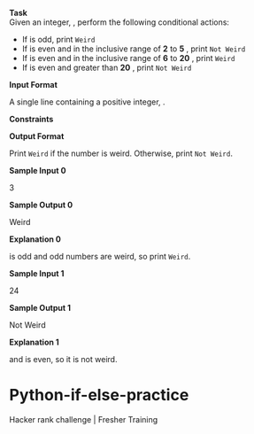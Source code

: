 **Task**  
Given an integer,  , perform the following conditional actions:

-   If  is odd, print  `Weird`
-   If  is even and in the inclusive range of **2** to **5**  , print  `Not Weird`
-   If  is even and in the inclusive range of **6** to **20**  , print  `Weird`
-   If  is even and greater than **20** , print  `Not Weird`

**Input Format**

A single line containing a positive integer,  .

**Constraints**

**Output Format**

Print  `Weird`  if the number is weird. Otherwise, print  `Not Weird`.

**Sample Input 0**

3

**Sample Output 0**

Weird

**Explanation 0**

  
is odd and odd numbers are weird, so print  `Weird`.

**Sample Input 1**

24

**Sample Output 1**

Not Weird

**Explanation 1**

  
and  is even, so it is not weird.

# Python-if-else-practice
Hacker rank challenge | Fresher Training
